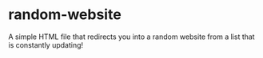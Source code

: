 # random-website
A simple HTML file that redirects you into a random website from a list that is constantly updating!
